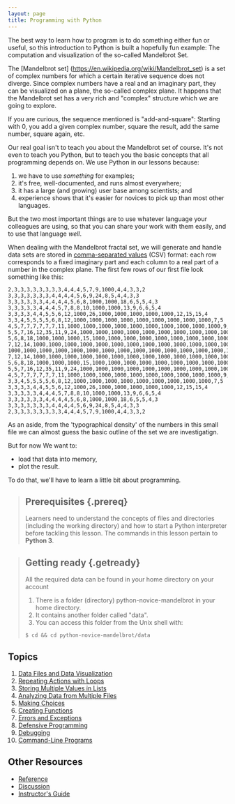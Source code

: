 ```yaml
---
layout: page
title: Programming with Python
---
```


The best way to learn how to program is to do something either fun or
useful, so this introduction to Python is built a hopefully fun
example: The computation and visualization of the so-called Mandelbrot
Set.

The [Mandelbrot set] (https://en.wikipedia.org/wiki/Mandelbrot_set) is
a set of complex numbers for which a certain iterative sequence does
not diverge. Since complex numbers have a real and an imaginary part,
they can be visualized on a plane, the so-called complex plane. It
happens that the Mandelbrot set has a very rich and "complex"
structure which we are going to explore.

If you are curious, the sequence mentioned is "add-and-square":
Starting with 0, you add a given complex number, square the result,
add the same number, square again, etc.

Our real goal isn't to teach you about the Mandelbrot set of
course. It's not even to teach you Python, but to teach you the basic
concepts that all programming depends on.  We use Python in our
lessons because:

1.  we have to use *something* for examples;
2.  it's free, well-documented, and runs almost everywhere;
3.  it has a large (and growing) user base among scientists; and
4.  experience shows that it's easier for novices to pick up than most other languages.

But the two most important things are to use whatever language your
colleagues are using, so that you can share your work with them
easily, and to use that language *well*.

When dealing with the Mandelbrot fractal set, we will generate and
handle data sets are stored in [comma-separated
values](reference.html#comma-separated-values) (CSV) format: each row
corresponds to a fixed imaginary part and each column to a real part
of a number in the complex plane. The first few rows of our first file
look something like this:

~~~
2,3,3,3,3,3,3,3,3,4,4,4,5,7,9,1000,4,4,3,3,2
3,3,3,3,3,3,3,4,4,4,4,5,6,9,24,8,5,4,4,3,3
3,3,3,3,3,3,4,4,4,4,5,6,8,1000,1000,18,6,5,5,4,3
3,3,3,3,3,4,4,4,5,7,8,8,10,1000,1000,13,9,6,6,5,4
3,3,3,3,4,4,5,5,6,12,1000,26,1000,1000,1000,1000,1000,12,15,15,4
3,3,4,5,5,5,5,6,8,12,1000,1000,1000,1000,1000,1000,1000,1000,1000,7,5
4,5,7,7,7,7,7,7,11,1000,1000,1000,1000,1000,1000,1000,1000,1000,1000,9,5
5,5,7,16,12,35,11,9,24,1000,1000,1000,1000,1000,1000,1000,1000,1000,1000,15,6
5,6,8,18,1000,1000,1000,15,1000,1000,1000,1000,1000,1000,1000,1000,1000,1000,1000,31,5
7,12,14,1000,1000,1000,1000,1000,1000,1000,1000,1000,1000,1000,1000,1000,1000,1000,1000,8,5
1000,1000,1000,1000,1000,1000,1000,1000,1000,1000,1000,1000,1000,1000,1000,1000,1000,1000,12,7,5
7,12,14,1000,1000,1000,1000,1000,1000,1000,1000,1000,1000,1000,1000,1000,1000,1000,1000,8,5
5,6,8,18,1000,1000,1000,15,1000,1000,1000,1000,1000,1000,1000,1000,1000,1000,1000,31,5
5,5,7,16,12,35,11,9,24,1000,1000,1000,1000,1000,1000,1000,1000,1000,1000,15,6
4,5,7,7,7,7,7,7,11,1000,1000,1000,1000,1000,1000,1000,1000,1000,1000,9,5
3,3,4,5,5,5,5,6,8,12,1000,1000,1000,1000,1000,1000,1000,1000,1000,7,5
3,3,3,3,4,4,5,5,6,12,1000,26,1000,1000,1000,1000,1000,12,15,15,4
3,3,3,3,3,4,4,4,5,7,8,8,10,1000,1000,13,9,6,6,5,4
3,3,3,3,3,3,4,4,4,4,5,6,8,1000,1000,18,6,5,5,4,3
3,3,3,3,3,3,3,4,4,4,4,5,6,9,24,8,5,4,4,3,3
2,3,3,3,3,3,3,3,3,4,4,4,5,7,9,1000,4,4,3,3,2
~~~

As an aside, from the 'typographical density' of the numbers in this small file we can almost guess the basic outline of the set we are investigatign.

But for now We want to:

*   load that data into memory,
*   plot the result.

To do that, we'll have to learn a little bit about programming.

> ## Prerequisites {.prereq}
>
>Learners need to understand the concepts of files and directories
>(including the working directory) and how to start a Python
>interpreter before tackling this lesson.  The commands in this lesson
>pertain to **Python 3**.

> ## Getting ready {.getready}
>
> All the required data can be found in your home directory on your account
>
> 1. There is a folder (directory) python-novice-mandelbrot in your home directory.
> 2. It contains another folder called "data". 
> 3. You can access this folder from the Unix shell with:
>
> ~~~ {.input}
> $ cd && cd python-novice-mandelbrot/data
> ~~~

## Topics

1.  [Data Files and Data Visualization](01-numpy.html)
2.  [Repeating Actions with Loops](02-loop.html)
3.  [Storing Multiple Values in Lists](03-lists.html)
4.  [Analyzing Data from Multiple Files](04-files.html)
5.  [Making Choices](05-cond.html)
6.  [Creating Functions](06-func.html)
7.  [Errors and Exceptions](07-errors.html)
8.  [Defensive Programming](08-defensive.html)
9.  [Debugging](09-debugging.html)
10. [Command-Line Programs](10-cmdline.html)


## Other Resources

*   [Reference](reference.html)
*   [Discussion](discussion.html)
*   [Instructor's Guide](instructors.html)
